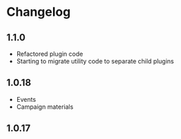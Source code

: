# Changelog

## 1.1.0
* Refactored plugin code
* Starting to migrate utility code to separate child plugins

## 1.0.18
* Events
* Campaign materials

## 1.0.17

